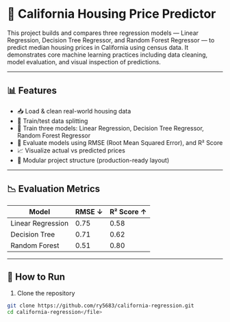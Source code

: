 # 🏡 California Housing Price Predictor

This project builds and compares three regression models — Linear Regression, Decision Tree Regressor, and Random Forest Regressor — to predict median housing prices in California using census data. It demonstrates core machine learning practices including data cleaning, model evaluation, and visual inspection of predictions.

---

## 📊 Features

- 📥 Load & clean real-world housing data
- 🔁 Train/test data splitting
- 🧠 Train three models: Linear Regression, Decision Tree Regressor, Random Forest Regressor
- 📏 Evaluate models using RMSE (Root Mean Squared Error), and R² Score
- 📈 Visualize actual vs predicted prices
- 🧱 Modular project structure (production-ready layout)

---

## 📉 Evaluation Metrics

| Model            | RMSE ↓ | R² Score ↑ |
|------------------|--------|------------|
| Linear Regression| 0.75   | 0.58       |
| Decision Tree    | 0.71   | 0.62       |
| Random Forest    | 0.51   | 0.80       |

---

## 🚀 How to Run

1. Clone the repository
```bash
git clone https://github.com/ry5683/california-regression.git
cd california-regression</file>